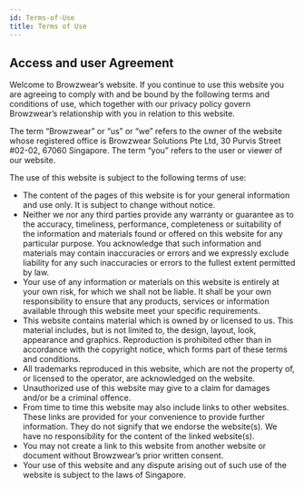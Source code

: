 ```yaml
---
id: Terms-of-Use
title: Terms of Use
---
```

## Access and user Agreement

Welcome to Browzwear’s website. If you continue to use this website you are agreeing to comply with and be bound by the following terms and conditions of use, which together with our privacy policy govern Browzwear’s relationship with you in relation to this website.

The term “Browzwear” or “us” or “we” refers to the owner of the website whose registered office is Browzwear Solutions Pte Ltd, 30 Purvis Street #02-02, 67060 Singapore. The term “you” refers to the user or viewer of our website.

The use of this website is subject to the following terms of use:
- The content of the pages of this website is for your general information and use only. It is subject to change without notice.
- Neither we nor any third parties provide any warranty or guarantee as to the accuracy, timeliness, performance, completeness or suitability of the information and materials found or offered on this website for any particular purpose. You acknowledge that such information and materials may contain inaccuracies or errors and we expressly exclude liability for any such inaccuracies or errors to the fullest extent permitted by law.
- Your use of any information or materials on this website is entirely at your own risk, for which we shall not be liable. It shall be your own responsibility to ensure that any products, services or information available through this website meet your specific requirements.
- This website contains material which is owned by or licensed to us. This material includes, but is not limited to, the design, layout, look, appearance and graphics. Reproduction is prohibited other than in accordance with the copyright notice, which forms part of these terms and conditions.
- All trademarks reproduced in this website, which are not the property of, or licensed to the operator, are acknowledged on the website.
- Unauthorized use of this website may give to a claim for damages and/or be a criminal offence.
- From time to time this website may also include links to other websites. These links are provided for your convenience to provide further information. They do not signify that we endorse the website(s). We have no responsibility for the content of the linked website(s).
- You may not create a link to this website from another website or document without Browzwear’s prior written consent.
- Your use of this website and any dispute arising out of such use of the website is subject to the laws of Singapore.
